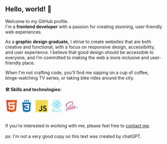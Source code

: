 ## Hello, world! 👋

Welcome to my GitHub profile. <br>
I'm a **frontend developer** with a passion for creating stunning, user-friendly web experiences. 

As a **graphic design graduate,** I strive to create websites that are both creative and functional, with a focus on responsive design, accessibility, and user experience. I believe that good design should be accessible to everyone, and I'm committed to making the web a more inclusive and user-friendly place.

When I'm not crafting code, you'll find me sipping on a cup of coffee, binge-watching TV series, or taking bike rides around the city.<br>

#### 🛠️ Skills and technologies:
<div>
<img src="https://github.com/devicons/devicon/blob/master/icons/html5/html5-original.svg" title="HTML5" alt="HTML" width="40" height="40"/>&nbsp;
<img src="https://github.com/devicons/devicon/blob/master/icons/css3/css3-plain-wordmark.svg"  title="CSS3" alt="CSS" width="40" height="40"/>&nbsp;
<img src="https://github.com/devicons/devicon/blob/master/icons/javascript/javascript-original.svg" title="JavaScript" alt="JavaScript" width="40" height="40"/>&nbsp;
<img src="https://github.com/devicons/devicon/blob/master/icons/react/react-original-wordmark.svg" title="React" alt="React" width="40" height="40"/>&nbsp;
<img src="https://github.com/devicons/devicon/blob/master/icons/sass/sass-original.svg" title="Sass" alt="Sass" width="40" height="40"/>&nbsp;
</div>
<br>


If you're interested in working with me, please feel free to [contact me](mailto:greta51198@gmail.com). 
<br>
<br>
ps: I'm not a very good copy so this text was created by chatGPT.
